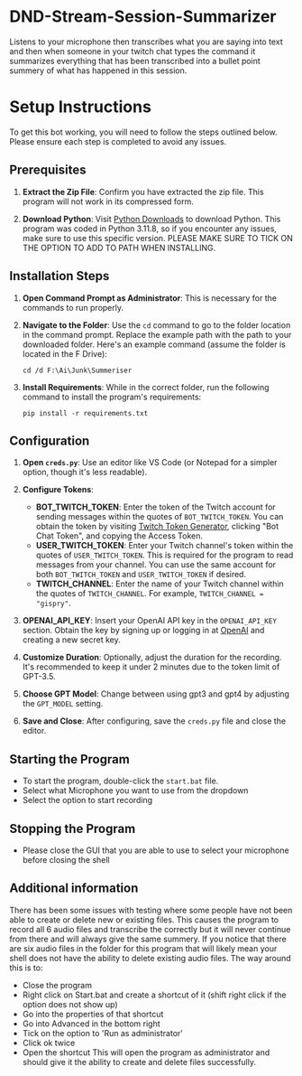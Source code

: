 # DND-Stream-Session-Summarizer
Listens to your microphone then transcribes what you are saying into text and then when someone in your twitch chat types the command it summarizes everything that has been transcribed into a bullet point summery of what has happened in this session.

# Setup Instructions

To get this bot working, you will need to follow the steps outlined below. Please ensure each step is completed to avoid any issues.

## Prerequisites

1. **Extract the Zip File**: Confirm you have extracted the zip file. This program will not work in its compressed form.

2. **Download Python**: Visit [Python Downloads](https://www.python.org/downloads/release/python-3118/) to download Python. This program was coded in Python 3.11.8, so if you encounter any issues, make sure to use this specific version. 
PLEASE MAKE SURE TO TICK ON THE OPTION TO ADD TO PATH WHEN INSTALLING. 

## Installation Steps

1. **Open Command Prompt as Administrator**: This is necessary for the commands to run properly.

2. **Navigate to the Folder**: Use the `cd` command to go to the folder location in the command prompt. Replace the example path with the path to your downloaded folder. Here's an example command (assume the folder is located in the F Drive):
    ```
    cd /d F:\Ai\Junk\Summeriser
    ```

3. **Install Requirements**: While in the correct folder, run the following command to install the program's requirements:
    ```
    pip install -r requirements.txt
    ```

## Configuration

1. **Open `creds.py`**: Use an editor like VS Code (or Notepad for a simpler option, though it's less readable).

2. **Configure Tokens**:
    - **BOT_TWITCH_TOKEN**: Enter the token of the Twitch account for sending messages within the quotes of `BOT_TWITCH_TOKEN`. You can obtain the token by visiting [Twitch Token Generator](https://twitchtokengenerator.com/), clicking "Bot Chat Token", and copying the Access Token.
    - **USER_TWITCH_TOKEN**: Enter your Twitch channel's token within the quotes of `USER_TWITCH_TOKEN`. This is required for the program to read messages from your channel. You can use the same account for both `BOT_TWITCH_TOKEN` and `USER_TWITCH_TOKEN` if desired.
    - **TWITCH_CHANNEL**: Enter the name of your Twitch channel within the quotes of `TWITCH_CHANNEL`. For example, `TWITCH_CHANNEL = "gispry"`.

3. **OPENAI_API_KEY**: Insert your OpenAI API key in the `OPENAI_API_KEY` section. Obtain the key by signing up or logging in at [OpenAI](https://openai.com/api/) and creating a new secret key.

4. **Customize Duration**: Optionally, adjust the duration for the recording. It's recommended to keep it under 2 minutes due to the token limit of GPT-3.5.

5. **Choose GPT Model**: Change between using gpt3 and gpt4 by adjusting the `GPT_MODEL` setting.

6. **Save and Close**: After configuring, save the `creds.py` file and close the editor.

## Starting the Program

- To start the program, double-click the `start.bat` file. 
- Select what Microphone you want to use from the dropdown
- Select the option to start recording

## Stopping the Program

- Please close the GUI that you are able to use to select your microphone before closing the shell

## Additional information
There has been some issues with testing where some people have not been able to create or delete new or existing files. This causes the program to record all 6 audio files and transcribe the correctly but it will never continue from there and will always give the same summery. If you notice that there are six audio files in the folder for this program that will likely mean your shell does not have the ability to delete existing audio files. The way around this is to:
- Close the program
- Right click on Start.bat and create a shortcut of it (shift right click if the option does not show up)
- Go into the properties of that shortcut
- Go into Advanced in the bottom right
- Tick on the option to 'Run as administrator'
- Click ok twice
- Open the shortcut
This will open the program as administrator and should give it the ability to create and delete files successfully.
